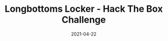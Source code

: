 ---
layout: single
title: '<span class="hackthebox">Longbottoms Locker - Hack The Box Challenge</span>'
excerpt: "Longbottoms Locker is a misc challenge from HackTheBox which contains a lot of stenography and some scripting."
date: 2021-04-22
header:
  teaser: /assets/images/htb-writeup-longbottoms-locker/icon.png
  teaser_home_page: true
  icon: /assets/images/hackthebox.webp
categories:
  - hackthebox
  - challenge
tags:  
  - steganography
  - scripting
  - misc
toc: true
toc_label: "Content"
toc_sticky: true
show_time: false
layout: encrypted/longbottoms-locker
permalink: "/htb-writeup-longbottoms-locker"
show_time: false
---